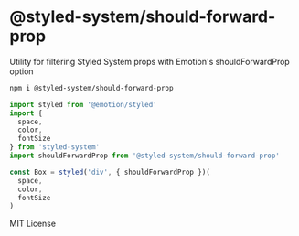 
# @styled-system/should-forward-prop

Utility for filtering Styled System props with Emotion's shouldForwardProp option

```sh
npm i @styled-system/should-forward-prop
```

```js
import styled from '@emotion/styled'
import {
  space,
  color,
  fontSize
} from 'styled-system'
import shouldForwardProp from '@styled-system/should-forward-prop'

const Box = styled('div', { shouldForwardProp })(
  space,
  color,
  fontSize
)
```

MIT License